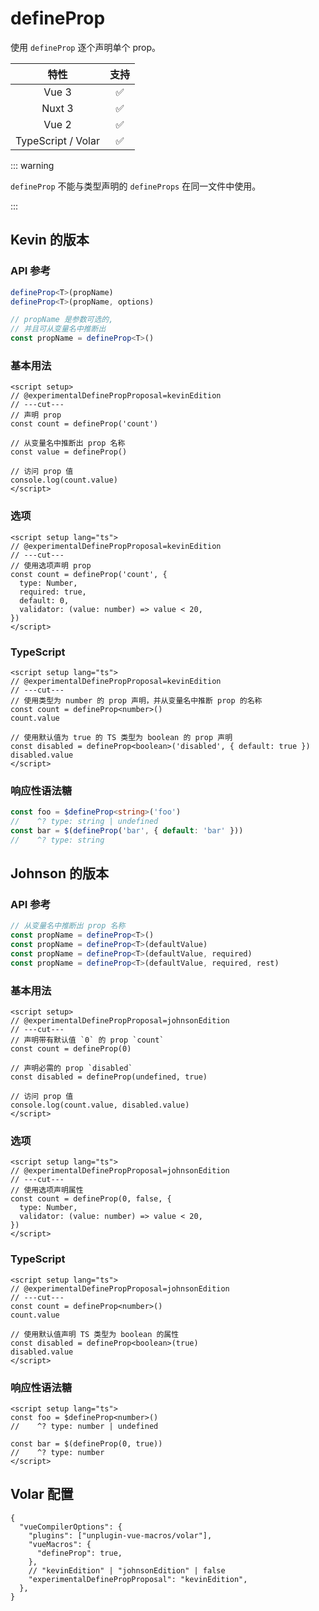 # defineProp <PackageVersion name="@vue-macros/define-prop" />

<StabilityLevel level="experimental" />

使用 `defineProp` 逐个声明单个 prop。

|        特性        |        支持        |
| :----------------: | :----------------: |
|       Vue 3        | :white_check_mark: |
|       Nuxt 3       | :white_check_mark: |
|       Vue 2        | :white_check_mark: |
| TypeScript / Volar | :white_check_mark: |

::: warning

`defineProp` 不能与类型声明的 `defineProps` 在同一文件中使用。

:::

## Kevin 的版本

### API 参考

```ts
defineProp<T>(propName)
defineProp<T>(propName, options)

// propName 是参数可选的,
// 并且可从变量名中推断出
const propName = defineProp<T>()
```

### 基本用法

```vue twoslash
<script setup>
// @experimentalDefinePropProposal=kevinEdition
// ---cut---
// 声明 prop
const count = defineProp('count')

// 从变量名中推断出 prop 名称
const value = defineProp()

// 访问 prop 值
console.log(count.value)
</script>
```

### 选项

```vue twoslash
<script setup lang="ts">
// @experimentalDefinePropProposal=kevinEdition
// ---cut---
// 使用选项声明 prop
const count = defineProp('count', {
  type: Number,
  required: true,
  default: 0,
  validator: (value: number) => value < 20,
})
</script>
```

### TypeScript

```vue twoslash
<script setup lang="ts">
// @experimentalDefinePropProposal=kevinEdition
// ---cut---
// 使用类型为 number 的 prop 声明，并从变量名中推断 prop 的名称
const count = defineProp<number>()
count.value

// 使用默认值为 true 的 TS 类型为 boolean 的 prop 声明
const disabled = defineProp<boolean>('disabled', { default: true })
disabled.value
</script>
```

### 响应性语法糖

```ts
const foo = $defineProp<string>('foo')
//    ^? type: string | undefined
const bar = $(defineProp('bar', { default: 'bar' }))
//    ^? type: string
```

## Johnson 的版本

### API 参考

```ts
// 从变量名中推断出 prop 名称
const propName = defineProp<T>()
const propName = defineProp<T>(defaultValue)
const propName = defineProp<T>(defaultValue, required)
const propName = defineProp<T>(defaultValue, required, rest)
```

### 基本用法

```vue twoslash
<script setup>
// @experimentalDefinePropProposal=johnsonEdition
// ---cut---
// 声明带有默认值 `0` 的 prop `count`
const count = defineProp(0)

// 声明必需的 prop `disabled`
const disabled = defineProp(undefined, true)

// 访问 prop 值
console.log(count.value, disabled.value)
</script>
```

### 选项

```vue twoslash
<script setup lang="ts">
// @experimentalDefinePropProposal=johnsonEdition
// ---cut---
// 使用选项声明属性
const count = defineProp(0, false, {
  type: Number,
  validator: (value: number) => value < 20,
})
</script>
```

### TypeScript

```vue twoslash
<script setup lang="ts">
// @experimentalDefinePropProposal=johnsonEdition
// ---cut---
const count = defineProp<number>()
count.value

// 使用默认值声明 TS 类型为 boolean 的属性
const disabled = defineProp<boolean>(true)
disabled.value
</script>
```

### 响应性语法糖

```vue
<script setup lang="ts">
const foo = $defineProp<number>()
//    ^? type: number | undefined

const bar = $(defineProp(0, true))
//    ^? type: number
</script>
```

## Volar 配置

```jsonc {3,5} [tsconfig.json]
{
  "vueCompilerOptions": {
    "plugins": ["unplugin-vue-macros/volar"],
    "vueMacros": {
      "defineProp": true,
    },
    // "kevinEdition" | "johnsonEdition" | false
    "experimentalDefinePropProposal": "kevinEdition",
  },
}
```
